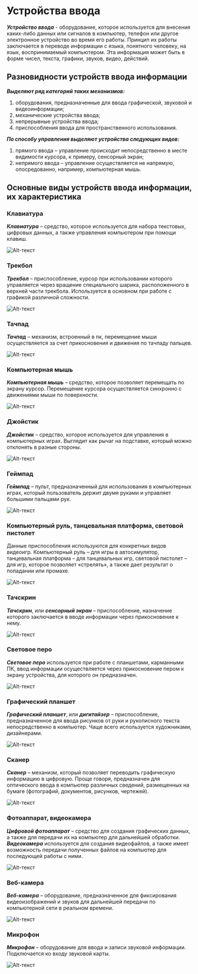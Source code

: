 Устройства ввода
===========
___Устройство ввода___ -  оборудование, которое используется для внесения каких-либо данных или сигналов в компьютер, телефон или другое электронное устройство во время его работы.
Принцип их работы заключается в переводе информации с языка, понятного человеку, на язык, воспринимаемый компьютером. Эта информация может быть в форме чисел, текста, графики, звуков, видео, действий.
## Разновидности устройств ввода информации
___Выделяют ряд категорий таких механизмов:___
1. оборудования, предназначенные для ввода графической, звуковой и видеоинформации;
2. механические устройства ввода;
3. непрерывные устройства ввода;
4. приспособления ввода для пространственного использования.

___По способу управления выделяют устройства следующих видов:___
1. прямого ввода – управление происходит непосредственно в месте видимости курсора, к примеру, сенсорный экран;
2. непрямого ввода – управление осуществляется не напрямую, опосредованно, например, компьютерная мышь.
## Основные виды устройств ввода информации, их характеристика
### Клавиатура
___Клавиатура___ – средство, которое используется для набора текстовых, цифровых данных, а также управления компьютером при помощи клавиш.

![Alt-текст](https://wiki.fenix.help/common/upload/ckeditor/2020/10/01/d41d8c--1601551715.jpg "Клавиатура")
### Трекбол
___Трекбол___ – приспособление, курсор при использовании которого управляется через вращение специального шарика, расположенного в верхней части трекбола. Используется в основном при работе с графикой различной сложности.

![Alt-текст](https://wiki.fenix.help/common/upload/ckeditor/2020/10/01/d41d8c--1601551737.jpg "Трекбол")
### Тачпад
___Тачпад___ – механизм, встроенный в пк, перемещение мыши осуществляется за счет прикосновения и движения по тачпаду пальцев.

![Alt-текст](https://wiki.fenix.help/common/upload/ckeditor/2020/10/01/d41d8c--1601551760.jpg "Тачпад")
### Компьютерная мышь
___Компьютерная мышь___ – средство, которое позволяет перемещать по экрану курсор. Перемещение курсора осуществляется синхронно с движениями мыши по поверхности.

![Alt-текст](https://wiki.fenix.help/common/upload/ckeditor/2020/10/01/234d4a-mysh-1601551777.jpg "Компьютерная мышь")
### Джойстик
___Джойстик___ – средство, которое используется для управления в компьютерных играх. Выглядит как рычаг на подставке, который можно отклонять в разные стороны.

![Alt-текст](https://wiki.fenix.help/common/upload/ckeditor/2020/10/01/d41d8c--1601551811.jpg "Джойстик")
### Геймпад
___Геймпад___ – пульт, предназначенный для использования в компьютерных играх, который пользователь держит двумя руками и управляет большими пальцами рук.

![Alt-текст](https://wiki.fenix.help/common/upload/ckeditor/2020/10/01/d41d8c--1601551826.jpg "Геймпад")
### Компьютерный руль, танцевальная платформа, световой пистолет
Данные приспособления используются для конкретных видов видеоигр. Компьютерный руль – для игры в автосимулятор, танцевальная платформа – для танцевальных игр, световой пистолет – для игр, которое позволяет «стрелять», а также дает результат о попадании или промахе.

![Alt-текст](https://wiki.fenix.help/common/upload/ckeditor/2020/10/01/8b20ab-rul-1601551848.jpg "Компьютерный руль")
### Тачскрин
___Тачскрин___, или ___сенсорный экран___ – приспособление, назначение которого заключается в вводе информации через прикосновение к нему.

![Alt-текст](https://wiki.fenix.help/common/upload/ckeditor/2020/10/01/d41d8c--1601551867.jpg "Тачскрин")
### Световое перо
___Световое перо___ используется при работе с планшетами, карманными ПК, ввод информации осуществляется через прикосновение пером к экрану устройства, для которого он предназначен.

![Alt-текст](https://wiki.fenix.help/common/upload/ckeditor/2020/10/01/9edb96-pero-1601551885.jpg "Световое перо")
### Графический планшет
___Графический планшет___, или ___дигитайзер___ – приспособление, предназначенное для ввода рисунков от руки и рукописного текста непосредственно в компьютер. Чаще всего используется художниками, дизайнерами.

![Alt-текст](https://wiki.fenix.help/common/upload/ckeditor/2020/10/01/ada0b2-planshet-1601551903.jpg "Дигитайзер")
### Сканер
___Сканер___ – механизм, который позволяет переводить графическую информацию в цифровую. Проще говоря, предназначен для оптического ввода в компьютер различных сведений, размещенных на бумаге (фотографий, документов, рисунков, чертежей).

![Alt-текст](https://wiki.fenix.help/common/upload/ckeditor/2020/10/01/d41d8c--1601551919.jpg "Сканер")
### Фотоаппарат, видеокамера
___Цифровой фотоаппарат___ – средство для создания графических данных, а также для передачи их на компьютер для дальнейшей обработки.
___Видеокамера___ используется для создания видеофайлов, а также имеет возможность передачи полученных файлов на компьютер для последующей работы с ними.

![Alt-текст](https://wiki.fenix.help/common/upload/ckeditor/2020/10/01/d41d8c--1601551937.jpg "Фотоаппарат")
### Веб-камера
___Веб-камера___ – оборудование, предназначенное для фиксирования видеоизображений и звуков для дальнейшей передачи по компьютерной сети в реальном времени.

![Alt-текст](https://wiki.fenix.help/common/upload/ckeditor/2020/10/01/58f814--kamera-1601551952.jpg "Веб-камера")
### Микрофон
___Микрофон___ – оборудование для ввода и записи звуковой информации. Подключается ко входу звуковой карты.

![Alt-текст](https://wiki.fenix.help/common/upload/ckeditor/2020/10/01/d41d8c--1601551969.jpg "Микрофон")
